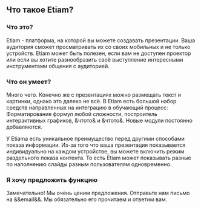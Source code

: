 ## Что такое Etiam?
### Что это?
Etiam - платформа, на которой вы можете создавать презентации. Ваша аудитория сможет просматривать их со своих мобильных и не только устройств. Etiam может быть полезен, если вам не доступен проектор или если вы хотите разнообразить своё выступление интересными инструментами общения с аудиторией.
### Что он умеет?
Много чего. Конечно же с презентациях можно размещать текст и картинки, однако это далеко не всё. В Etiam есть большой набор средств направленных на интеграцию в обучающий процесс: Форматирование формул любой сложности, построитель интерактивных графиков, &чтото& и &чтото&. Новые модули постоянно добавляются. 

У Etiamа есть уникальное преимущество перед другими способами показа информации. Из-за того что ваша презентация показывается индивидуально на каждом устройстве, вы можете включить режим раздельного показа контента. То есть Etiam может показывать разные по наполнению слайды разным пользователям одновременно. 
### Я хочу предложить функцию
Замечательно! Мы очень ценим предложения. Отправьте нам письмо на &&email&&. Мы обязательно его прочитаем и ответим вам.
